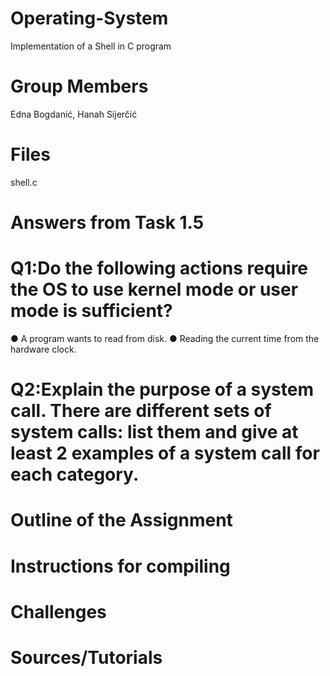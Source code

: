 # Operating-System
Implementation of a Shell in C program
# Group Members
Edna Bogdanić,
Hanah Sijerčić
# Files
shell.c
# Answers from Task 1.5
# Q1:Do the following actions require the OS to use kernel mode or user mode is sufficient?
● A program wants to read from disk.
● Reading the current time from the hardware clock.
# Q2:Explain the purpose of a system call. There are different sets of system calls: list them and give at least 2 examples of a system call for each category.
# Outline of the Assignment
# Instructions for compiling 
# Challenges
# Sources/Tutorials

